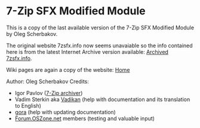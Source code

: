 # 7-Zip SFX Modified Module
This is a copy of the last available version of the 7-Zip SFX Modified Module by Oleg Scherbakov.

The original website 7zsfx.info now seems unavaiable so the info contained here is from the latest Internet Archive version available:
[Archived 7zsfx.info](http://web.archive.org/web/20160516114610/http://7zsfx.info:80/en/).

Wiki pages are again a copy of the website: [Home](../../wiki/Home) 


Author: Oleg Scherbakov
Credits:
- Igor Pavlov ([7-Zip archiver](http://7-zip.org/))
- Vadim Sterkin aka [Vadikan](http://www.msfn.org/board/profile/14702-vadikan/) (help with documentation and its translation to English)
- [gora](http://forum.oszone.net/member.php?userid=8802) (help with updating documentation)
- [Forum.OSZone.net](http://forum.oszone.net/) members (testing and valuable input)
